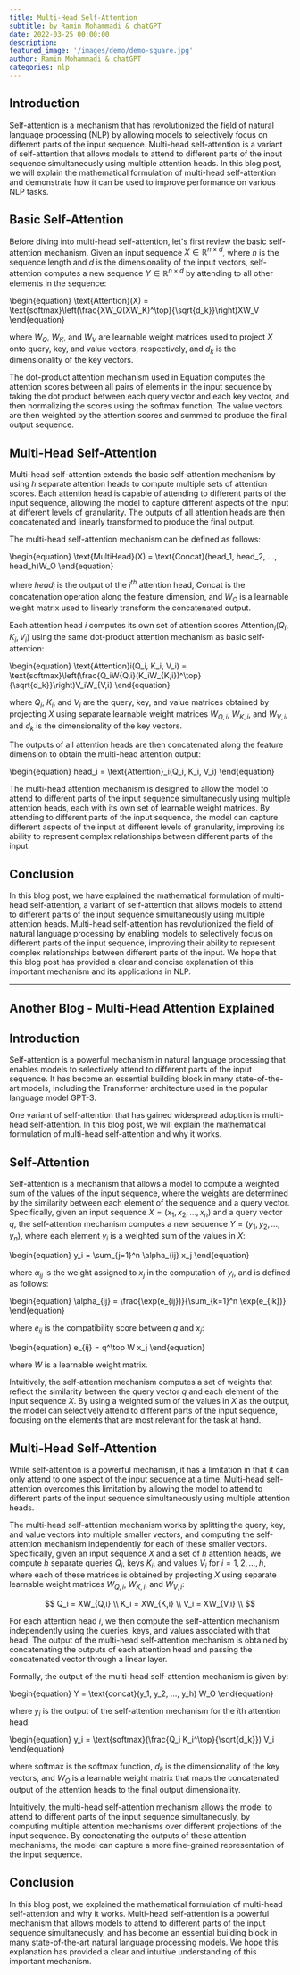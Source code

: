 ```yaml
---
title: Multi-Head Self-Attention
subtitle: by Ramin Mohammadi & chatGPT
date: 2022-03-25 00:00:00
description: 
featured_image: '/images/demo/demo-square.jpg'
author: Ramin Mohammadi & chatGPT
categories: nlp
---
```


## Introduction

Self-attention is a mechanism that has revolutionized the field of natural language processing (NLP) by allowing models to selectively focus on different parts of the input sequence. Multi-head self-attention is a variant of self-attention that allows models to attend to different parts of the input sequence simultaneously using multiple attention heads. In this blog post, we will explain the mathematical formulation of multi-head self-attention and demonstrate how it can be used to improve performance on various NLP tasks.

## Basic Self-Attention

Before diving into multi-head self-attention, let's first review the basic self-attention mechanism. Given an input sequence $X \in \mathbb{R}^{n \times d}$, where $n$ is the sequence length and $d$ is the dimensionality of the input vectors, self-attention computes a new sequence $Y \in \mathbb{R}^{n \times d}$ by attending to all other elements in the sequence:

\begin{equation}
\text{Attention}(X) = \text{softmax}\left(\frac{XW_Q(XW_K)^\top}{\sqrt{d_k}}\right)XW_V
\end{equation}

where $W_Q$, $W_K$, and $W_V$ are learnable weight matrices used to project $X$ onto query, key, and value vectors, respectively, and $d_k$ is the dimensionality of the key vectors.

The dot-product attention mechanism used in Equation computes the attention scores between all pairs of elements in the input sequence by taking the dot product between each query vector and each key vector, and then normalizing the scores using the softmax function. The value vectors are then weighted by the attention scores and summed to produce the final output sequence.

## Multi-Head Self-Attention

Multi-head self-attention extends the basic self-attention mechanism by using $h$ separate attention heads to compute multiple sets of attention scores. Each attention head is capable of attending to different parts of the input sequence, allowing the model to capture different aspects of the input at different levels of granularity. The outputs of all attention heads are then concatenated and linearly transformed to produce the final output.

The multi-head self-attention mechanism can be defined as follows:

\begin{equation}
\text{MultiHead}(X) = \text{Concat}(head_1, head_2, ..., head_h)W_O
\end{equation}

where $head_i$ is the output of the $i^{th}$ attention head, $\text{Concat}$ is the concatenation operation along the feature dimension, and $W_O$ is a learnable weight matrix used to linearly transform the concatenated output.

Each attention head $i$ computes its own set of attention scores $\text{Attention}_i(Q_i, K_i, V_i)$ using the same dot-product attention mechanism as basic self-attention:

\begin{equation}
\text{Attention}i(Q_i, K_i, V_i) = \text{softmax}\left(\frac{Q_iW{Q,i}(K_iW_{K,i})^\top}{\sqrt{d_k}}\right)V_iW_{V,i}
\end{equation}


where $Q_i$, $K_i$, and $V_i$ are the query, key, and value matrices obtained by projecting $X$ using separate learnable weight matrices $W_{Q,i}$, $W_{K,i}$, and $W_{V,i}$, and $d_k$ is the dimensionality of the key vectors.

The outputs of all attention heads are then concatenated along the feature dimension to obtain the multi-head attention output:

\begin{equation}
head_i = \text{Attention}_i(Q_i, K_i, V_i)
\end{equation}


The multi-head attention mechanism is designed to allow the model to attend to different parts of the input sequence simultaneously using multiple attention heads, each with its own set of learnable weight matrices. By attending to different parts of the input sequence, the model can capture different aspects of the input at different levels of granularity, improving its ability to represent complex relationships between different parts of the input.

## Conclusion

In this blog post, we have explained the mathematical formulation of multi-head self-attention, a variant of self-attention that allows models to attend to different parts of the input sequence simultaneously using multiple attention heads. Multi-head self-attention has revolutionized the field of natural language processing by enabling models to selectively focus on different parts of the input sequence, improving their ability to represent complex relationships between different parts of the input. We hope that this blog post has provided a clear and concise explanation of this important mechanism and its applications in NLP.

<hr>

## Another Blog - Multi-Head Attention Explained

## Introduction

Self-attention is a powerful mechanism in natural language processing that enables models to selectively attend to different parts of the input sequence. It has become an essential building block in many state-of-the-art models, including the Transformer architecture used in the popular language model GPT-3.

One variant of self-attention that has gained widespread adoption is multi-head self-attention. In this blog post, we will explain the mathematical formulation of multi-head self-attention and why it works.

## Self-Attention

Self-attention is a mechanism that allows a model to compute a weighted sum of the values of the input sequence, where the weights are determined by the similarity between each element of the sequence and a query vector. Specifically, given an input sequence $X = (x_1, x_2, ..., x_n)$ and a query vector $q$, the self-attention mechanism computes a new sequence $Y = (y_1, y_2, ..., y_n)$, where each element $y_i$ is a weighted sum of the values in $X$:

\begin{equation}
y_i = \sum_{j=1}^n \alpha_{ij} x_j
\end{equation}

where $\alpha_{ij}$ is the weight assigned to $x_j$ in the computation of $y_i$, and is defined as follows:

\begin{equation}
\alpha_{ij} = \frac{\exp(e_{ij})}{\sum_{k=1}^n \exp(e_{ik})}
\end{equation}

where $e_{ij}$ is the compatibility score between $q$ and $x_j$:

\begin{equation}
e_{ij} = q^\top W x_j
\end{equation}

where $W$ is a learnable weight matrix.

Intuitively, the self-attention mechanism computes a set of weights that reflect the similarity between the query vector $q$ and each element of the input sequence $X$. By using a weighted sum of the values in $X$ as the output, the model can selectively attend to different parts of the input sequence, focusing on the elements that are most relevant for the task at hand.

## Multi-Head Self-Attention

While self-attention is a powerful mechanism, it has a limitation in that it can only attend to one aspect of the input sequence at a time. Multi-head self-attention overcomes this limitation by allowing the model to attend to different parts of the input sequence simultaneously using multiple attention heads.

The multi-head self-attention mechanism works by splitting the query, key, and value vectors into multiple smaller vectors, and computing the self-attention mechanism independently for each of these smaller vectors. Specifically, given an input sequence $X$ and a set of $h$ attention heads, we compute $h$ separate queries $Q_i$, keys $K_i$, and values $V_i$ for $i=1,2,...,h$, where each of these matrices is obtained by projecting $X$ using separate learnable weight matrices $W_{Q,i}$, $W_{K,i}$, and $W_{V,i}$:

$$
Q_i = XW_{Q,i} \\ 
K_i = XW_{K,i} \\
V_i = XW_{V,i} \\
$$

For each attention head $i$, we then compute the self-attention mechanism independently using the queries, keys, and values associated with that head. The output of the multi-head self-attention mechanism is obtained by concatenating the outputs of each attention head and passing the concatenated vector through a linear layer.

Formally, the output of the multi-head self-attention mechanism is given by:

\begin{equation}
Y = \text{concat}(y_1, y_2, ..., y_h) W_O
\end{equation}

where $y_i$ is the output of the self-attention mechanism for the $i$th attention head:

\begin{equation}
y_i = \text{softmax}(\frac{Q_i K_i^\top}{\sqrt{d_k}}) V_i
\end{equation}

where $\text{softmax}$ is the softmax function, $d_k$ is the dimensionality of the key vectors, and $W_O$ is a learnable weight matrix that maps the concatenated output of the attention heads to the final output dimensionality.

Intuitively, the multi-head self-attention mechanism allows the model to attend to different parts of the input sequence simultaneously, by computing multiple attention mechanisms over different projections of the input sequence. By concatenating the outputs of these attention mechanisms, the model can capture a more fine-grained representation of the input sequence.

## Conclusion

In this blog post, we explained the mathematical formulation of multi-head self-attention and why it works. Multi-head self-attention is a powerful mechanism that allows models to attend to different parts of the input sequence simultaneously, and has become an essential building block in many state-of-the-art natural language processing models. We hope this explanation has provided a clear and intuitive understanding of this important mechanism.